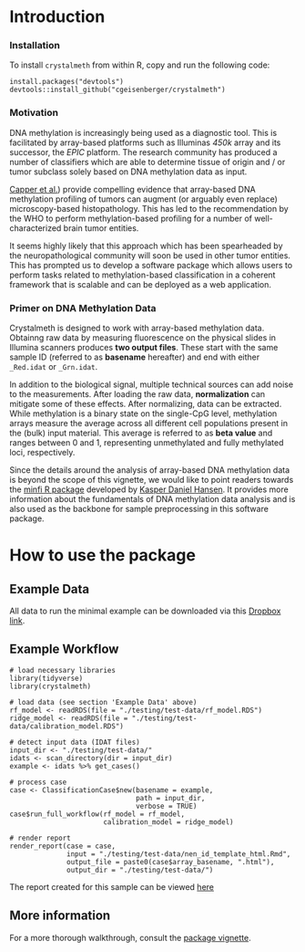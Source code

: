 # Introduction

### Installation 

To install `crystalmeth` from within R, copy and run the following code:

```{r}
install.packages("devtools")
devtools::install_github("cgeisenberger/crystalmeth")
```


### Motivation 

DNA methylation is increasingly being used as a diagnostic tool. This is 
facilitated by array-based platforms such as Illuminas *450k* array
and its successor, the *EPIC* platform. The research community has produced
a number of classifiers which are able to determine tissue of origin and / or 
tumor subclass solely based on DNA methylation data as input.  

[Capper et al.](https://www.nature.com/articles/nature26000)) provide compelling
evidence that array-based DNA methylation profiling of tumors can augment
(or arguably even replace) microscopy-based histopathology.
This has led to the recommendation by the WHO to perform methylation-based
profiling for a number of well-characterized brain tumor entities.

It seems highly likely that this approach which has been spearheaded by the
neuropathological community will soon be used in other tumor entities.
This has prompted us to develop a software package which allows users to
perform tasks related to methylation-based classification
in a coherent framework that is scalable and can be deployed as a web application. 


### Primer on DNA Methylation Data

Crystalmeth is designed to work with array-based methylation data. Obtainng raw data by measuring fluorescence on the physical slides in Illumina scanners produces **two output files**. These start with the same sample ID (referred to as **basename** hereafter) and end with either `_Red.idat` or `_Grn.idat`.

In addition to the biological signal, multiple technical sources can add noise to the measurements. After loading the raw data, **normalization** can mitigate some of these effects. After normalizing, data can be extracted. While methylation is a binary state on the single-CpG level, methylation arrays measure the average across all different cell populations present in the (bulk) input material. This average is referred to as **beta value** and ranges between 0 and 1, representing unmethylated and fully methylated loci, respectively. 

Since the details around the analysis of array-based DNA methylation data is beyond the scope of this vignette, we would like to point readers towards the [minfi R package](https://bioconductor.org/packages/release/bioc/html/minfi.html) developed by [Kasper Daniel Hansen](http://www.hansenlab.org). It provides more information about the fundamentals of DNA methylation data analysis and is also used as the backbone for sample preprocessing in this software package.



# How to use the package


## Example Data

All data to run the minimal example can be downloaded via this [Dropbox link](https://www.dropbox.com/s/tub92yz8gig7hdk/20200826_test_data_nen_id.zip?dl=0).


## Example Workflow

```{r}
# load necessary libraries
library(tidyverse)
library(crystalmeth)

# load data (see section 'Example Data' above)
rf_model <- readRDS(file = "./testing/test-data/rf_model.RDS")
ridge_model <- readRDS(file = "./testing/test-data/calibration_model.RDS")

# detect input data (IDAT files)
input_dir <- "./testing/test-data/"
idats <- scan_directory(dir = input_dir)
example <- idats %>% get_cases()

# process case
case <- ClassificationCase$new(basename = example,
                               path = input_dir,
                               verbose = TRUE)
case$run_full_workflow(rf_model = rf_model,
                       calibration_model = ridge_model)

# render report
render_report(case = case,
              input = "./testing/test-data/nen_id_template_html.Rmd",
              output_file = paste0(case$array_basename, ".html"),
              output_dir = "./testing/test-data/")
```

The report created for this sample can be viewed [here]("./readme/GSM2309170_200134080018_R03C01.html")


## More information

For a more thorough walkthrough, consult the [package vignette](./included/vignette.pdf).

